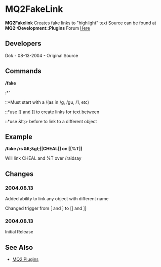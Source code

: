 # MQ2FakeLink

**MQ2Fakelink** Creates fake links to "highlight" text Source can be found at **MQ2::Development::Plugins** Forum [Here](https://macroquest2.com/phpBB3/viewtopic.php?t=8750&start=0)

## Developers

Dok - 08-13-2004 - Original Source

## Commands

**/fake**

:\*_'_

::\*Must start with a /\(as in /g, /gu, /1, etc\)

::\*use \[\[ and \]\] to create links for text between

::\*use \&lt;&gt; before to link to a different object

## Example

**/fake /rs \&lt;\&gt;\[\[CHEAL\]\] on \[\[%T\]\]**

Will link CHEAL and %T over /raidsay

## Changes

### 2004.08.13

Added ability to link any object with different name

Changed trigger from \[ and \] to \[\[ and \]\]

### 2004.08.13

Initial Release

## See Also

* [MQ2 Plugins](../../commands/slash-commands/plugin.md)

